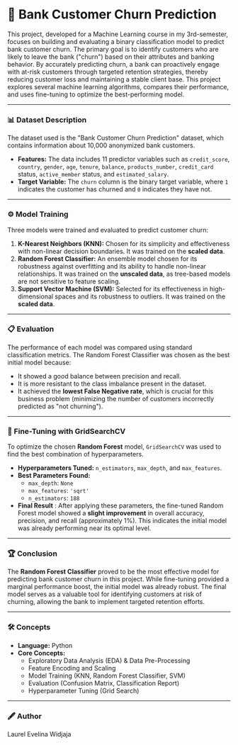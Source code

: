 # 🏦 Bank Customer Churn Prediction
This project, developed for a Machine Learning course in my 3rd-semester, focuses on building and evaluating a binary classification model to predict bank customer churn. The primary goal is to identify customers who are likely to leave the bank ("churn") based on their attributes and banking behavior.
By accurately predicting churn, a bank can proactively engage with at-risk customers through targeted retention strategies, thereby reducing customer loss and maintaining a stable client base. This project explores several machine learning algorithms, compares their performance, and uses fine-tuning to optimize the best-performing model.

---

### 📊 Dataset Description
The dataset used is the "Bank Customer Churn Prediction" dataset, which contains information about 10,000 anonymized bank customers.
* **Features:** The data includes 11 predictor variables such as `credit_score`, `country`, `gender`, `age`, `tenure`, `balance`, `products_number`, `credit_card` status, `active_member` status, and `estimated_salary`.
* **Target Variable:** The `churn` column is the binary target variable, where `1` indicates the customer has churned and `0` indicates they have not.

---

### ⚙️ Model Training 
Three models were trained and evaluated to predict customer churn:
1.  **K-Nearest Neighbors (KNN):** Chosen for its simplicity and effectiveness with non-linear decision boundaries. It was trained on the **scaled data**.
2.  **Random Forest Classifier:** An ensemble model chosen for its robustness against overfitting and its ability to handle non-linear relationships. It was trained on the **unscaled data**, as tree-based models are not sensitive to feature scaling.
3.  **Support Vector Machine (SVM):** Selected for its effectiveness in high-dimensional spaces and its robustness to outliers. It was trained on the **scaled data**.

---

### 📋 Evaluation
The performance of each model was compared using standard classification metrics. The Random Forest Classifier was chosen as the best initial model because:
* It showed a good balance between precision and recall.
* It is more resistant to the class imbalance present in the dataset.
* It achieved the **lowest False Negative rate**, which is crucial for this business problem (minimizing the number of customers incorrectly predicted as "not churning").

---

### 🔧 Fine-Tuning with GridSearchCV
To optimize the chosen **Random Forest** model, `GridSearchCV` was used to find the best combination of hyperparameters.
* **Hyperparameters Tuned:** `n_estimators`, `max_depth`, and `max_features`.
* **Best Parameters Found:**
    * `max_depth`: `None`
    * `max_features`: `'sqrt'`
    * `n_estimators`: `188`
* **Final Result** : After applying these parameters, the fine-tuned Random Forest model showed a **slight improvement** in overall accuracy, precision, and recall (approximately 1%). This indicates the initial model was already performing near its optimal level.

---

### 🏆 Conclusion
The **Random Forest Classifier** proved to be the most effective model for predicting bank customer churn in this project. While fine-tuning provided a marginal performance boost, the initial model was already robust. The final model serves as a valuable tool for identifying customers at risk of churning, allowing the bank to implement targeted retention efforts.

---
### 🛠️ Concepts
* **Language:** Python
* **Core Concepts:**
    * Exploratory Data Analysis (EDA) & Data Pre-Processing
    * Feature Encoding and Scaling
    * Model Training (KNN, Random Forest Classifier, SVM)
    * Evaluation (Confusion Matrix, Classification Report)
    * Hyperparameter Tuning (Grid Search)

---

### 🖋 Author
Laurel Evelina Widjaja
